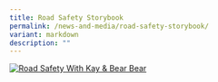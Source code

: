 ```yaml
---
title: Road Safety Storybook
permalink: /news-and-media/road-safety-storybook/
variant: markdown
description: ""
---
```

<a href="https://drive.google.com/file/d/1JRP\_ei4nVBf1--poglookkz1cze4Xftn/view?usp=sharing"><img src="/images/Storybook.jpg" title="road_safety_with_kay_&amp;_bear_bear" alt="Road Safety With Kay &amp; Bear Bear"></a>